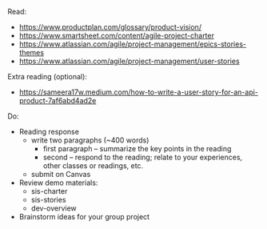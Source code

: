 Read:
* https://www.productplan.com/glossary/product-vision/ 
* https://www.smartsheet.com/content/agile-project-charter
* https://www.atlassian.com/agile/project-management/epics-stories-themes 
* https://www.atlassian.com/agile/project-management/user-stories 

Extra reading (optional):
* https://sameera17w.medium.com/how-to-write-a-user-story-for-an-api-product-7af6abd4ad2e 

Do:
* Reading response
    - write two paragraphs (~400 words) 
        * first paragraph – summarize the key points in the reading
        * second – respond to the reading; relate to your experiences, other classes or readings, etc.
    - submit on Canvas
* Review demo materials:
    - sis-charter
    - sis-stories
    - dev-overview
* Brainstorm ideas for your group project
